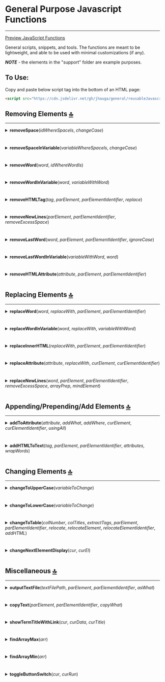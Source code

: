 # General Purpose Javascript Functions 
<hr>

[Preview JavaScript Functions](https://jhauga.github.io/htmlpreview.github.com/?https://github.com/isocialPractice/general/blob/main/index.html)

General scripts, snippets, and tools. The functions are meant to be lightweight, and able to be used with minimal customizations (if any). <br>

<em><strong>NOTE</strong></em> - the elements in the "support" folder are example purposes.

## To Use:
Copy and paste below script tag into the bottom of an HTML page: <br>
```markdown
<script src="https://cdn.jsdelivr.net/gh/jhauga/general/reusableJavascriptFunctions.js"></script> 
```

## Removing Elements [:top:](#general-purpose-javascript-functions)
<hr>

<details>
<summary><strong>removeSpace</strong>(<em>idWhereSpaceIs</em>, <em>changeCase</em>)</summary>

1. <strong>idWhereSpaceIs</strong>: String - the element id.
2. <strong>changeCase</strong>: String - either "u" (<em>upper</em>) or "l" (<em>lower</em>).
</details>

# 

<details>
<summary><strong>removeSpaceInVariable</strong>(<em>variableWhereSpaceIs</em>, <em>changeCase</em>) </summary>

1. <strong>variableWhereSpaceIs</strong>: variable - the variable with value.
2. <strong>changeCase</strong>: String - either "u" (<em>upper</em>) or "l" (<em>lower</em>).
</details>

# 
 
<details>
<summary><strong>removeWord</strong>(<em>word</em>, <em>idWhereWordIs</em>) </summary>

1. <strong>word</strong>: String - word to remove.
2. <strong>idWhereWordIs</strong>: String - the element id.
</details>

# 
 
<details>
<summary><strong>removeWordInVariable</strong>(<em>word</em>, <em>variableWithWord</em>) </summary>

1. <strong>word</strong>: String - word to remove.
2. <strong>variableWithWord</strong>: variable - the variable with value.
</details>

# 
 
<details>
<summary><strong>removeHTMLTag</strong>(<em>tag</em>, <em>parElement</em>, <em>parElementIdentifier</em>, <em>replace</em>) </summary>

1. <strong>tag</strong>: String or Keyword:
   - a. String  - the tag to be removed.
   - b. Keyword - use the keyword "this". Other arugments are then optional.
2. <strong>parElement</strong>: String - the parent element by name of id, tag, class, data-attribute, or self.
3. <strong>parElementIdentifier</strong>: String - acceptable values are:  
   - a. "id" - default   
   - b. "tag\[<em>indexNumber</em>\]" e.g. "tag2" gets the tag at index 2 as if array.   
   - c. "class\[<em>indexNumber</em>\]" e.g. "className1" gets the class at index 1 as if array.   
   - d. "data\[<em>indexNumber</em>\]" e.g. "name0" gets the data-name at index 0 as if array.   
   - e. "self" e.g. similar to "id" but focus on one element. IMPORTANT - must have id attribute.
4. <strong>replace</strong>: String - either "self" or a tag to replace the removed tag with.   
   - <em><strong>NOTE</strong></em> - if value is "self" then the tag and parElement are one in the same, and either the "indexNumber" or "l" is required at end of parElementIdentifier or all matching tags will be removed. <br>
   - <em><strong>NOTE</strong></em> - using the value "l" at end of parElementIdentifier will remove the last element. Use "0" to remove first.
</details>

# 
   
<details>
<summary><strong>removeNewLines</strong>(<em>parElement</em>, <em>parElementIdentifier</em>, <em>removeExcessSpace</em>)</summary>

1. <strong>parElement</strong>: String - the parent element by name of id, tag, class, or data-attribute.
2. <strong>parElementIdentifier</strong>: String - acceptable values are:  
   - a. "id" - default   
   - b. "tag\[<em>indexNumber</em>\]" e.g. "tag2" gets the tag at index 2 as if array.   
   - c. "class\[<em>indexNumber</em>\]" e.g. "className1" gets the class at index 1 as if array.   
   - d. "data\[<em>indexNumber</em>\]" e.g. "name0" gets the data-name at index 0 as if array.    
3. <strong>removeExcessSpace</strong>: Number - default is 0:  
   - a. 1 - remove excess   
   - b. 0 - do not remove excess space.<br>
   <em><strong>NOTE</strong></em> - excess space is considered more than one space character.
</details>

# 
   
<details>
<summary><strong>removeLastWord</strong>(<em>word</em>, <em>parElement</em>, <em>parElementIdentifier</em>, <em>ignoreCase</em>)</summary>

1. <strong>word</strong>: String - the word to remove.
2. <strong>parElement</strong>: String - the parent element by name of id, tag, class, or data-attribute.
3. <strong>parElementIdentifier</strong>: String - acceptable values are:  
   - a. "id" - default   
   - b. "tag\[<em>indexNumber</em>\]" e.g. "tag2" gets the tag at index 2 as if array.   
   - c. "class\[<em>indexNumber</em>\]" e.g. "className1" gets the class at index 1 as if array.   
   - d. "data\[<em>indexNumber</em>\]" e.g. "name0" gets the data-name at index 0 as if array.
4. <strong>ignoreCase</strong>: Number - default is 0:  
   - a. 1 - ignore the case of the word.   
   - b. 0 - match exactly (if blank, defaults to this).
</details>

# 

<details>
<summary><strong>removeLastWordInVariable</strong>(<em>variableWithWord</em>, <em>word</em>)</summary>

1. <strong>variableWithWord</strong>: variable - the variable with value.
2. <strong>word</strong>: String - the word that will be removed.
</details>

# 

<details>
<summary><strong>removeHTMLAttribute</strong>(<em>attribute</em>, <em>parElement</em>, <em>parElementIdentifier</em>)</summary>

1. <strong>attribute</strong>: String - the attribute that will be removed.
2. <strong>parElement</strong>: String - the parent element by name of id, tag, class, or data-attribute.
3. <strong>parElementIdentifier</strong>: String - acceptable values are:  
   - a. "id" - default   
   - b. "tag\[<em>indexNumber</em>\]" e.g. "tag2" gets the tag at index 2 as if array.   
   - c. "class\[<em>indexNumber</em>\]" e.g. "className1" gets the class at index 1 as if array.   
   - d. "data\[<em>indexNumber</em>\]" e.g. "name0" gets the data-name at index 0 as if array.    
</details>


<br>

## Replacing Elements [:top:](#general-purpose-javascript-functions)
<hr>

<details>
<summary><strong>replaceWord</strong>(<em>word</em>, <em>replaceWith</em>,  <em>parElement</em>, <em>parElementIdentifier</em>) </summary>

1. <strong>word</strong>: String - word to remove.
2. <strong>replaceWith</strong>: String - the word the will be inserted in place of word.
3. <strong>parElement</strong>: String - the parent element by name of id, tag, class, or data-attribute.
4. <strong>parElementIdentifier</strong>: String - acceptable values are:   
   - a. "id" - default   
   - b. "tag\[<em>indexNumber</em>\]" e.g. "tag2" gets the tag at index 2 as if array.   
   - c. "class\[<em>indexNumber</em>\]" e.g. "className1" gets the class at index 1 as if array.   
   - d. "data\[<em>indexNumber</em>\]" e.g. "name0" gets the data-name at index 0 as if array.   
</details>

# 
   
<details>
<summary><strong>replaceWordInVariable</strong>(<em>word</em>, <em>replaceWith</em>, <em>variableWithWord</em>)   </summary>

1. <strong>word</strong>: String - the word that will be replaced.
2. <strong>replaceWith</strong>: String - the word the will be inserted in place of word.
3. <strong>variableWithWord</strong>: variable - the variable with value.
</details>

# 
   
<details>
<summary><strong>replaceInnerHTML</strong>(<em>replaceWith</em>, <em>parElement</em>, <em>parElementIdentifier</em>) </summary>

1. <strong>replaceWith</strong>: String - the word the will be inserted in place of word.
2. <strong>parElement</strong>: String - the parent element by name of id, tag, class, data-attribute, or self.
3. <strong>parElementIdentifier</strong>: String - acceptable values are:   
   - a. "id" - default   
   - b. "tag\[<em>indexNumber</em>\]" e.g. "tag2" gets the tag at index 2 as if array.   
   - c. "class\[<em>indexNumber</em>\]" e.g. "className1" gets the class at index 1 as if array.   
   - d. "data\[<em>indexNumber</em>\]" e.g. "name0" gets the data-name at index 0 as if array.
</details>

# 
   
<details>
<summary><strong>replaceAttribute</strong>(<em>attribute</em>, <em>replaceWith</em>, <em>curElement</em>, <em>curElementIdentifier</em>) </summary>

1. <strong>attribute</strong>: String - the attribute added or whose value is replace.
2. <strong>replaceWith</strong>: String - the attribute value the will be inserted into or in place of prior.
3. <strong>curElement</strong>: String - the element by name of id, tag, class, data-attribute, or self.
4. <strong>curElementIdentifier</strong>: String - acceptable values are:  
   - a. "id" - default   
   - b. "tag\[<em>indexNumber</em>\]" e.g. "tag2" gets the tag at index 2 as if array.   
   - c. "class\[<em>indexNumber</em>\]" e.g. "className1" gets the class at index 1 as if array.   
   - d. "data\[<em>indexNumber</em>\]" e.g. "name0" gets the data-name at index 0 as if array.
</details>

# 
   
<details>
<summary><strong>replaceNewLines</strong>(<em>word</em>, <em>parElement</em>, <em>parElementIdentifier</em>, <em>removeExcessSpace</em>, <em>arrayPrep</em>, <em>mindElement</em>)</summary>

1. <strong>word</strong>: String - the word that new lines will be replaced with.
2. <strong>parElement</strong>: String - the parent element by name of id, tag, class, or data-attribute.
3. <strong>parElementIdentifier</strong>: String - acceptable values are:   
   - a. "id" - default   
   - b. "tag\[<em>indexNumber</em>\]" e.g. "tag2" gets the tag at index 2 as if array.   
   - c. "class\[<em>indexNumber</em>\]" e.g. "className1" gets the class at index 1 as if array.   
   - d. "data\[<em>indexNumber</em>\]" e.g. "name0" gets the data-name at index 0 as if array.   
4. <strong>removeExcessSpace</strong>: Number - default is 0:   
   - a. 1 - remove excess   
   - b. 0 = do not remove excess space.  <br>
   <em><strong>NOTE</strong></em> - excess space is considered more than one space character.    
5. <strong>arrayPrep</strong>: Number - default is 0:  
   - a. 1 - output is intended for array    
   - b. 0 - output is not intended for array.   <br>
   <em><strong>NOTE</strong></em> - prepping for array will remove new lines with no characters, and the first and last replacement words.
6. <strong>mindElement</strong>: Number - default is 0:  
   - a. 0 - off    
   - b. 1 and over - (x) = lines with x number of space characters will be ignored.
</details>


<br>

## Appending/Prepending/Add Elements [:top:](#general-purpose-javascript-functions)
<hr>

<details>
<summary><strong>addToAttribute</strong>(<em>attribute</em>, <em>addWhat</em>, <em>addWhere</em>, <em>curElement</em>, <em>curElementIdentifier</em>, <em>usingAll</em>)</summary>

1. <strong>attribute</strong>: String - the attribute name.
2. <strong>addWhat</strong>: String - what is added to the attribute.
3. <strong>addWhere</strong>: String - "before" or "after".
4. <strong>curElement</strong>: String - the element by name of id, tag, class, or data-<strong>attribute</strong>.
5. <strong>curElementIdentifier</strong>: String - acceptable values are:  
   - a. "id" - default
   - b. "tag\[<em>indexNumber</em>\]" e.g. "tag1" gets the tag at index 1 as if array. <br>
     - <strong><em>NOTE</em></strong> - indexNumber is not necessary if <strong>usingAll</strong> is set to 1.  
   - c. "class\[<em>indexNumber</em>\]" e.g. "className1" gets the class at index 1 as if array. <br>
     - <strong><em>NOTE</em></strong> - indexNumber is not necessary if <strong>usingAll</strong> is set to 1.  
   - d. "data\[<em>indexNumber</em>\]" e.g. "name1" gets the data-name at index 1 as if array. <br>
     - <strong><em>NOTE</em></strong> - indexNumber is not necessary if <strong>usingAll</strong> is set to 1.  
6. <strong>usingAll</strong>: Number - default is 0:  
   - a. 0 - for only one attribute    
   - b. 1 - all matching attributes. <br>
   <strong><em>NOTE</em></strong> - if set to "0", the curElementIdentifier requires <strong>indexNumber</strong> appended at end.
</details>

# 
   
<details>
<summary><strong>addHTMLToText</strong>(<em>tag</em>, <em>parElement</em>, <em>parElementIdentifier</em>, <em>attributes</em>, <em>wrapWords</em>)</summary>

1. <strong>tag</strong>: String - the tag that will wrap the text.
2. <strong>parElement</strong>: String - the parent element by name of id, tag, class, or data-attribute.
3. <strong>parElementIdentifier</strong>: String - acceptable values are:  
   - a. "id" - default   
   - b. "tag\[<em>indexNumber</em>\]" e.g. "tag2" gets the tag at index 2 as if array.   
   - c. "class\[<em>indexNumber</em>\]" e.g. "className1" gets the class at index 1 as if array.   
   - d. "data\[<em>indexNumber</em>\]" e.g. "name0" gets the data-name at index 0 as if array.
4. <strong>attributes</strong>: String - the attribute and value respectively, separated with "::".  
   <em><strong>NOTE</strong></em> - Currently limited to one attribute. Example values:     
   - a. "style::color:blue"    
   - b. "class::className row"   
5. <strong>wrapWords</strong>: String - Finds the matching string in parent element and wraps it with the <u>"tag"</u> argument.
</details>


<br>

## Changing Elements [:top:](#general-purpose-javascript-functions)
<hr>

<details>
<summary><strong>changeToUpperCase</strong>(<em>variableToChange</em>)</summary>

1. <strong>variableToChange</strong>: variable - the variable with value that will be changed.
</details>

# 
 
<details>
<summary><strong>changeToLowerCase</strong>(<em>variableToChange</em>) </summary>

1. <strong>variableToChange</strong>: variable - the variable with value that will be changed.
</details>

# 

<details>
<summary><strong>changeToTable</strong>(<em>colNumber</em>, <em>colTitles</em>, <em>extractTags</em>, <em>parElement</em>, <em>parElementIdentifier</em>, <em>relocate</em>, <em>relocateElement</em>, <em>relocateElementIdentifier</em>, <em>addHTML</em>)</summary>

<hr>

> ### changeToTable Example:
> The <strong>changeToTable</strong> function example page below.
> [Change To Table Example](https://jhauga.github.io/htmlpreview.github.com/?https://github.com/isocialPractice/general/blob/main/changeToTableExample.html)  

<hr>

<strong>changeToTable</strong>(<em>colNumber</em>, <em>colTitles</em>, <em>extractTags</em>, <em>parElement</em>, <em>parElementIdentifier</em>, <em>relocate</em>, <em>relocateElement</em>, <em>relocateElementIdentifier</em>, <em>addHTML</em>)
1. <strong>colNumber</strong>: Number - the number of columns the table will have.
2. <strong>colTitles</strong>: String - the title of table columns. Follows two patterns:
   - a. String - the heading for each column. Separate each heading with a comma.   
   - b. Reserved - use either "\_href\_" or "\_:href\_"    
     - i.  <strong>\_href\_</strong> - use with "addHTML" setting last item after "::" character to "td\[indexWhereAdded\]\_:\_td\[indexWhichIsAdded\]".     
       - This will change the column name to "Link" and the attribute to "td" at index "indexWhereAdded" to value of "td" at "indexWhichIsAdded".   
     - ii. <strong>\_:href\_</strong> - use with "addHTML" setting last item after "::" character to "td\[indexWhereAdded\]\_:\_td\[indexWhichIsAdded\]".    
       - This will remove the column at "indexWhichIsAdded", and add the attribute to "td" at index "indexWhereAdded" to value of "td" at "indexWhichIsAdded".
3. <strong>extractTags</strong>: String - follows two patterns:
   - a. Tag Name - the tag(s) within the parent element that nests text.   
     - <strong>NOTE</strong> - Currently only accepts one tag followed by a separator that marks where a column ends for each row.  
   - b. Begins with "<strong>\_</strong>" - when using primitive text with no tag pattern begin with "\_" character followed by "w". For example:   
     - i.  \_w:n = lines with one word will mark new table data, and lines with over one word will mark next table data. New lines mark where data is nested.   
       - <em>NOTE</em> - this is best for tables that will only have two columns.   
     - ii.  \_w3:n = lines with three words or less will mark new table data, and lines with over three words will mark next table data. New lines mark where data is nested.   
     - iii. \_s:splitCharacters = characters that mark the end of each data cell.   
       - <em>NOTE</em> - this assumes you have put all split characters in the correct position.
4. <strong>parElement</strong>: String - the parent element by name of id, tag, class, or data-attribute.
5. <strong>parElementIdentifier</strong>: String - acceptable values are:
   - a. "id" - default
   - b. "tag\[<em>indexNumber</em>\]" e.g. "tag2" gets the tag at index 2 as if array.    
   - c. "class\[<em>indexNumber</em>\]" e.g. "className1" gets the class at index 1 as if array.    
   - d. "data\[<em>indexNumber</em>\]" e.g. "name0" gets the data-name at index 0 as if array.   
6. <strong>relocate</strong>: Number - default is 0:   
   - a. 1 - output to different DOM location    
   - b. 0 - for current (<em>overwriting existing</em>).    
7. <strong>relocateElement</strong>: String - the parent element by name of id, tag, class, or data-attribute.    
8. <strong>relocateElementIdentifier</strong>:  String - acceptable values are:    
   - a. "id" - default    
   - b. "tag\[<em>indexNumber</em>\]" e.g. "tag2" relocates to the tag at index 2 as if array.      
   - c. "class\[<em>indexNumber</em>\]" e.g. "className1" relocates to the class at index 1 as if array.       
   - d. "data\[<em>indexNumber</em>\]" e.g. "name0" relocates to the data-name at index 0 as if array.   
9. <strong>addHTML</strong>: String - following pattern where:     
   - a. String - "html element, add items, adding where"      
     - Example use (<em>ignore '<strong>(I)</strong>' and '<strong>(i)</strong>' marks</em>):      
       - A. "<em><strong>(I)</strong></em>a-:-href-:-https ://site.com-:-target-:-\_blank-:-rel-:-external<strong>::</strong><em><strong>(II)</strong></em>append-:-href-:-anchor-:-innerHTML-:-lc<strong>::</strong><em><strong>(III)</strong></em>td0"      
         - I. a-:-href-:-https ://site.com-:-target-:-\_blank-:-rel-:-external       
           - add/wrap "&lt;a&gt;" tag to td (<em>requires second and/or third part</em>)      
           - "href" set to "https ://site.com"      
           - "target" set to "\_blank"         
           - "rel" set to "external"      
         - II. append-:-href-:-anchor-:-innerHTML-:-lc      
           - "appendsed" to "href"         
           - "append" as "anchor"       
           - "append" td "innerHTML" (<em>requires third part</em>)      
           - "append" as "lc" (<em>lowercase</em>)      
         - III. td0   
           - "td" at index "0" is where html is added (<em>wrap</em>)   
           - "td" at index "0" is what value is appended   
       - B. "<em><strong>(I)</strong></em>a-:-href-:-append-:-target-:-\_blank-:-rel-:-external::<em><strong>(II)</strong></em><em><strong>(i)</strong></em>td0\_:\_<em><strong>(ii)</strong></em>td2"      
         - I. a-:-href-:-append-:-target-:-\_blank-:-rel-:-external     
           - add/wrap "&lt;a&gt;" tag to td   
           - "href" value is "append(<em>ed</em>)" (<em>requires seconde/third part with two parameters</em>   
           - "target" set to "\_blank"   
           - "rel" set to "external"    
         - II. td0\_:\_td2     
           - i. td0   
             - "td" at index "0" is where html is added (<em>wrap</em>)   
           - ii. td2   
             - "td" at index "2" is what value appended    
           - <strong>IMPORTANT</strong> - requires value of "\_href\_" or "\_:href\_" in one of the "colTitles". e.g. "Term, Definition, \_href\_".   
           - <em>NOTE</em> - the column will be kept if "colTitles" is "\_href\_". e.g. "Term, Definition, \_href\_".    
           - <em>NOTE</em> - the column will be removed if "colTitles" is "\_<strong>:</strong>href\_". e.g. "Term, Definition, \_<strong>:</strong>href\_".<br>
<strong>NOTE</strong> - using only <strong>changeToTable()</strong> with no arguments will also work, but additionally; <em><strong>NOTE</strong></em> that the parent element with highest length will be converted to table.
</details>

# 

<details>
<summary><strong>changeNextElementDisplay</strong>(<em>cur</em>, <em>curEl</em>)</summary>

1. <strong>cur</strong>: Keyword - use the keyword "this".
2. <strong>curEl</strong>: Keyword.property - use the keyword with property "this.nextElementSibling".
```markdown
onclick="changeNextElementDisplay(this, this.nextElementSibling)"
```

</details>


<br>

## Miscellaneous [:top:](#general-purpose-javascript-functions)
<hr>

<details>
<summary><strong>outputTextFile</strong>(<em>textFilePath</em>, <em>parElement</em>, <em>parElementIdentifier</em>, <em>asWhat</em>)</summary>

1. <strong>textFilePath</strong>: String - path to file that will be output as text.
2. <strong>parElement</strong>: String - the parent element by name of id, tag, class, data-attribute, or self.
3. <strong>parElementIdentifier</strong>: String - acceptable values are:  
   - a. "id" - default   
   - b. "tag\[<em>indexNumber</em>\]" e.g. "tag2" gets the tag at index 2 as if array.   
   - c. "class\[<em>indexNumber</em>\]" e.g. "className1" gets the class at index 1 as if array.   
   - d. "data\[<em>indexNumber</em>\]" e.g. "name0" gets the data-name at index 0 as if array.
4. <strong>asWhat</strong>: String - output as either "text" or "html".
</details>

# 
   
<details>
<summary><strong>copyText</strong>(<em>parElement</em>, <em>parElementIdentifier</em>, <em>copyWhat</em>) </summary>

1. <strong>parElement</strong>: String - the parent element by name of id, tag, class, data-attribute, or self.
2. <strong>parElementIdentifier</strong>: String - acceptable values are:   
   - a. "id"   
   - b. "tag\[<em>indexNumber</em>\]" e.g. "tag2" gets the tag at index 2 as if array.   
   - c. "class\[<em>indexNumber</em>\]" e.g. "className1" gets the class at index 1 as if array.   
   - d. "data\[<em>indexNumber</em>\]" e.g. "name0" gets the data-name at index 0 as if array.   
3. <strong>copyWhat</strong>: String - acceptable values are:   
   - a. "text" - default | gets the parent elements "innerText" value.   
   - b. "html" - gets the parent elements "innerHTML" value.  
</details>   

# 
   
<details>
<summary><strong>showTermTitleWithLink</strong>(<em>cur</em>, <em>curData</em>, <em>curTitle</em>) </summary>

<hr>

> ### showTermTitleWithLink Example:
> The <strong>showTermTitleWithLink</strong> function example page below.
> [Show Term Title With Link Example](https://jhauga.github.io/htmlpreview.github.com/?https://github.com/isocialPractice/general/blob/main/showTermTitleWithLinkExample.html)  

<hr>

<strong>showTermTitleWithLink</strong>(<em>cur</em>, <em>curData</em>, <em>curTitle</em>)
1. <strong>cur</strong>: Required constant argument - this
2. <strong>curData</strong>: Required constant argument - this.dataset
3. <strong>curTitle</strong>: Required constant argument - this.dataset.title    
   - <strong>IMPORTANT</strong> - Options are controlled with the <strong>title</strong> attribute. 
   - Enter function arguments as noted above, but the title attribute follows this logic (<em>ignore '<strong>(I)</strong>' and '<strong>(i)</strong>' marks</em>):
     - A. <strong>title</strong> \= "<em><strong>(I)</strong></em> Definition :: <em><strong>(II)</strong></em> \[<em><strong>(i)</strong></em> Alternate text for\], \[<em><strong>(ii)</strong></em> Source Name\] :: <em><strong>(III)</strong></em> \[<em><strong>(i)</strong></em> link 1\] -:- \[<em><strong>(ii)</strong></em> link 2\]"
       - I. Definition
         - the definition or hint for the displayed html text. <em><strong>required</strong></em>
       - II. \[Alternate text I \], \[Alternate text II\]
         - i. Alternate text I   
           - Alternative text to reference source link (default is "Source Page").   
         - ii. Alternate text II    
           - Additional alternate text when multiple references and/or links needed.<br>    
           - <em><strong>NOTE</strong></em> - Use "\[l\]" (defaults to first item) to denote which text is nested in link (when one link); and if multiple links leave blank, or denote with:   a. "\[l\]" (matches link order with or without \[l\]) or b. "\[i\]" (where i links index in array and can be used with or without \[l\]). (<em>optional</em>)
       - III. \[link 1\] -:- \[link 2\]    
         - i. link 1    
           - The link that the definition was derived from.   
         - ii. link 2   
           - The second link that the definition was derived from. Separate with "-:-" if over one. (<em>optional</em>)<br>
<strong>To Use</strong> - Paste one of the below examples (as is) into and HTML tag (as attribute), then modify **title** attribute only: <br>
```markdown
onmouseover="showTermTitleWithLink(this, this.dataset, this.dataset.title)" title="Change the definition. ::https://change_source_linke.com"
```
<strong>NOTE</strong> - mind indexes if using below example.  
```markdown
onmouseover="showTermTitleWithLink(this, this.dataset, this.dataset.title)" title="Change the definition. :: One[0], two[1]::https://changelink1.com -:- https://changelink2.com"
```
</details>

# 

<details>
<summary><strong>findArrayMax</strong>(<em>arr</em>)</summary>

1. <strong>arr</strong>: Array Object - required array. Can take nested arrays.
</details>

# 

<details>
<summary><strong>findArrayMin</strong>(<em>arr</em>)</summary>

1. <strong>arr</strong>: Array Object - required array. Can take nested arrays.
</details>

# 

<details>
<summary><strong>toggleButtonSwitch</strong>(<em>cur</em>, <em>curRun</em>)  </summary>

1. <strong>cur</strong>: required - set to "this".  
2. <strong>curRun</strong>: <em><strong>mute</strong></em> - do not set in html attribute. This parameter will be used as such (<em>'<strong>(i)</strong>' marks indict toggled conditions</em>):
  - data-toggle-x:  
    - a<em><strong>(i)</strong></em>. data-toggle-x="oneFunction()"  
      <strong>IMPORTANT</strong> - do not add ";" at end for above.  
    - b<em><strong>(ii)</strong></em>:  
<pre>
   data-toggle-x="(       
    function () {     
     oneAFunction();    
     oneBFucntion();     
    }  
   ) ()"     
</pre>
  - data-toggle-y:  
    - a<em><strong>(i)</strong></em>. data-toggle-y="twoFunction()"  
      <strong>IMPORTANT</strong> - do not add ";" at end for above.  
    - b<em><strong>(ii)</strong></em>:  
<pre>
   data-toggle-y="(     
   function () {     
    twoAFunction();    
    twoBFunction();    
   }    
  ) ()"     
</pre>
</details>
